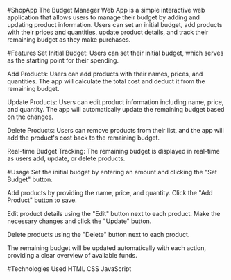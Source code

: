 #ShopApp
The Budget Manager Web App is a simple interactive web application that allows users to manage their budget by adding and updating product information. Users can set an initial budget, add products with their prices and quantities, update product details, and track their remaining budget as they make purchases.

#Features
Set Initial Budget: Users can set their initial budget, which serves as the starting point for their spending.

Add Products: Users can add products with their names, prices, and quantities. The app will calculate the total cost and deduct it from the remaining budget.

Update Products: Users can edit product information including name, price, and quantity. The app will automatically update the remaining budget based on the changes.

Delete Products: Users can remove products from their list, and the app will add the product's cost back to the remaining budget.

Real-time Budget Tracking: The remaining budget is displayed in real-time as users add, update, or delete products.

#Usage
Set the initial budget by entering an amount and clicking the "Set Budget" button.

Add products by providing the name, price, and quantity. Click the "Add Product" button to save.

Edit product details using the "Edit" button next to each product. Make the necessary changes and click the "Update" button.

Delete products using the "Delete" button next to each product.

The remaining budget will be updated automatically with each action, providing a clear overview of available funds.

#Technologies Used
HTML
CSS
JavaScript
